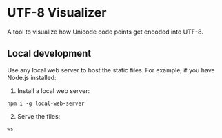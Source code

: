 # UTF-8 Visualizer

A tool to visualize how Unicode code points get encoded into UTF-8.

## Local development

Use any local web server to host the static files. For example, if you have Node.js installed:

1. Install a local web server:

```
npm i -g local-web-server
```

2. Serve the files:

```
ws
```
